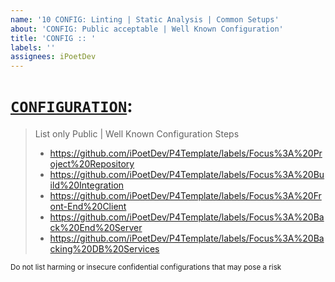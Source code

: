 ```yaml
---
name: '10 CONFIG: Linting | Static Analysis | Common Setups'
about: 'CONFIG: Public acceptable | Well Known Configuration'
title: 'CONFIG :: '
labels: ''
assignees: iPoetDev
---
```


# [`CONFIGURATION`]():

> List only Public | Well Known Configuration Steps
>
> -   https://github.com/iPoetDev/P4Template/labels/Focus%3A%20Project%20Repository
> -   https://github.com/iPoetDev/P4Template/labels/Focus%3A%20Build%20Integration
> -   https://github.com/iPoetDev/P4Template/labels/Focus%3A%20Front-End%20Client
> -   https://github.com/iPoetDev/P4Template/labels/Focus%3A%20Back%20End%20Server
> -   https://github.com/iPoetDev/P4Template/labels/Focus%3A%20Backing%20DB%20Services

<small>Do not list harming or insecure confidential configurations that may pose a risk</small>
